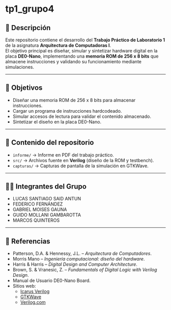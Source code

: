 # tp1_grupo4

## 📌 Descripción  
Este repositorio contiene el desarrollo del **Trabajo Práctico de Laboratorio 1** de la asignatura **Arquitectura de Computadoras I**.  
El objetivo principal es diseñar, simular y sintetizar hardware digital en la placa **DE0-Nano**, implementando una **memoria ROM de 256 x 8 bits** que almacene instrucciones y validando su funcionamiento mediante simulaciones.  

---

## 🎯 Objetivos  
- Diseñar una memoria ROM de 256 x 8 bits para almacenar instrucciones.  
- Cargar un programa de instrucciones hardcodeado.  
- Simular accesos de lectura para validar el contenido almacenado.  
- Sintetizar el diseño en la placa DE0-Nano.  

---

## 📂 Contenido del repositorio  
- `informe/` → Informe en PDF del trabajo práctico.  
- `src/` → Archivos fuente en **Verilog** (diseño de la ROM y testbench).   
- `capturas/` → Capturas de pantalla de la simulación en GTKWave.  

---

## 👨‍💻 Integrantes del Grupo  
- LUCAS SANTIAGO SAID ANTUN
- FEDERICO FERNÁNDEZ
- GABRIEL MOISES GAUNA
- GUIDO MOLLANI GAMBAROTTA
- MARCOS QUINTEROS

---

## 📖 Referencias  
- Patterson, D.A. & Hennessy, J.L. – *Arquitectura de Computadores*.  
- Morris Mano – *Ingeniería computacional: diseño del hardware*.  
- Harris & Harris – *Digital Design and Computer Architecture*.  
- Brown, S. & Vranesic, Z. – *Fundamentals of Digital Logic with Verilog Design*.  
- Manual de Usuario DE0-Nano Board.  
- Sitios web:  
  - [Icarus Verilog](https://bleyer.org/icarus/)  
  - [GTKWave](https://gtkwave.sourceforge.net/)  
  - [Verilog.com](https://www.verilog.com/)  
